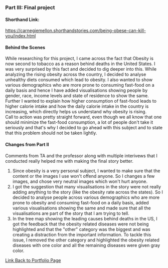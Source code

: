 ### Part III: Final project

#### Shorthand Link: <br/>
https://carnegiemellon.shorthandstories.com/being-obese-can-kill-you/index.html

#### Behind the Scenes
While researching for this project, I came across the fact that Obesity is now second to tobacco as a reason behind deaths in the United States. I was very surprised by this fact and decided to dig deeper into this. While analyzing the rising obesity across the country, I decided to analyse unhealthy diets consumed which lead to obesity. I also wanted to show various demographics who are more prone to consuming fast-food on a daily basis and hence I have added visualisations showing people by gender, race, income levels and state of residence to show the same. <br/>
Further I wanted to explain how higher consumption of fast-food leads to higher calorie intake and how the daily calorie intake in the country is increasing, which directly helps us understand why obesity is rising. <br/>
Call to action was pretty straight forward, even though we all know that one should minimize the fast-food consumption, a lot of people don't take it seriously and that's why I decided to go ahead with this subject and to state that this problem should not be taken lightly.

#### Changes from Part II
Comments from TA and the professor along with multiple interivews that I conducted really helped me with making the final story better.
1) Since obesity is a very personal subject, I wanted to make sure that the content or the images I use won't offend anyone. So I changes a few images, and chose very neutral images which won't hurt anyone. <br/>
2) I got the suggestion that many visualisations in the story were not really adding anything to the story (like the obesity rate across the states). So I decided to analyse people across various demographics who are more prone to obesity and consuming fast-food on a daily basis, added various visualisations showing the same and made sure that all the visualisations are part of the story that I am trying to tell. <br/>
3) In the tree map showing the leading causes behind deaths in the US, I got the feedback that the obesity related diseases were not being highlighted and that the "other" category was the biggest and was creating a distraction from the important information. To tackle this issue, I removed the other category and highlighted the obesity related diseases with one color and all the remaining diseases were given gray color. <br/>

[Link Back to Portfolio Page](https://shubham-prabhu.github.io/portfolio/)
